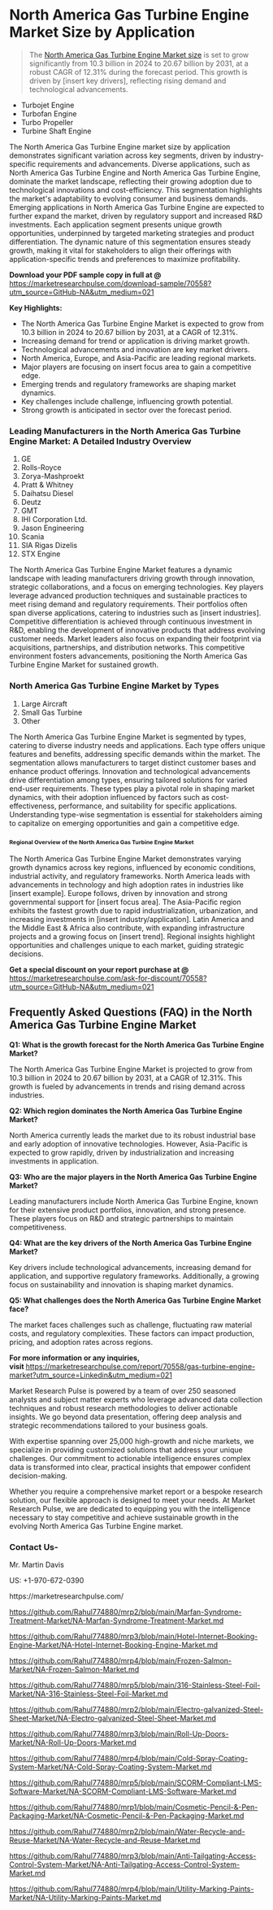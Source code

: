 <h1>North America Gas Turbine Engine Market&nbsp;Size by Application</h1><blockquote><p>The <a href="https://marketresearchpulse.com/download-sample/70558?utm_source=GitHub-NA&amp;utm_medium=021">North America Gas Turbine Engine Market size</a> is set to grow significantly from 10.3 billion in 2024 to 20.67 billion by 2031, at a robust CAGR of 12.31% during the forecast period. This growth is driven by [insert key drivers], reflecting rising demand and technological advancements.</p></blockquote><ul><li>Turbojet Engine <li> Turbofan Engine <li> Turbo Propeller <li> Turbine Shaft Engine</li></ul><p>The North America Gas Turbine Engine market size by application demonstrates significant variation across key segments, driven by industry-specific requirements and advancements. Diverse applications, such as North America Gas Turbine Engine and North America Gas Turbine Engine, dominate the market landscape, reflecting their growing adoption due to technological innovations and cost-efficiency. This segmentation highlights the market's adaptability to evolving consumer and business demands. Emerging applications in North America Gas Turbine Engine are expected to further expand the market, driven by regulatory support and increased R&D investments. Each application segment presents unique growth opportunities, underpinned by targeted marketing strategies and product differentiation. The dynamic nature of this segmentation ensures steady growth, making it vital for stakeholders to align their offerings with application-specific trends and preferences to maximize profitability.</p><p><strong>Download your PDF sample copy in full at @ </strong><a href="https://marketresearchpulse.com/download-sample/70558?utm_source=GitHub-NA&amp;utm_medium=021">https://marketresearchpulse.com/download-sample/70558?utm_source=GitHub-NA&amp;utm_medium=021</a></p><p><strong>Key Highlights: </strong></p><ul><li>The North America Gas Turbine Engine Market is expected to grow from 10.3 billion in 2024 to 20.67 billion by 2031, at a CAGR of 12.31%.</li><li>Increasing demand for trend or application is driving market growth.</li><li>Technological advancements and innovation are key market drivers.</li><li>North America, Europe, and Asia-Pacific are leading regional markets.</li><li>Major players are focusing on insert focus area to gain a competitive edge.</li><li>Emerging trends and regulatory frameworks are shaping market dynamics.</li><li>Key challenges include challenge, influencing growth potential.</li><li>Strong growth is anticipated in sector over the forecast period.</li></ul><h3>Leading Manufacturers in the North America Gas Turbine Engine Market: A Detailed Industry Overview</h3><ol><li>GE</li><li>Rolls-Royce</li><li>Zorya-Mashproekt</li><li>Pratt & Whitney</li><li>Daihatsu Diesel</li><li>Deutz</li><li>GMT</li><li>IHI Corporation Ltd.</li><li>Jason Engineering</li><li>Scania</li><li>SIA Rigas Dizelis</li><li>STX Engine</li></ol><div class="flex max-w-full flex-col flex-grow"><div class="min-h-8 text-message flex w-full flex-col items-end gap-2 whitespace-normal break-words [.text-message+&amp;]:mt-5" dir="auto" data-message-author-role="assistant" data-message-id="fd8432e4-4910-450d-b182-61b7bfb0a01f" data-message-model-slug="gpt-4o"><div class="flex w-full flex-col gap-1 empty:hidden first:pt-[3px]"><div class="markdown prose w-full break-words dark:prose-invert light"><p>The North America Gas Turbine Engine Market features a dynamic landscape with leading manufacturers driving growth through innovation, strategic collaborations, and a focus on emerging technologies. Key players leverage advanced production techniques and sustainable practices to meet rising demand and regulatory requirements. Their portfolios often span diverse applications, catering to industries such as [insert industries]. Competitive differentiation is achieved through continuous investment in R&amp;D, enabling the development of innovative products that address evolving customer needs. Market leaders also focus on expanding their footprint via acquisitions, partnerships, and distribution networks. This competitive environment fosters advancements, positioning the North America Gas Turbine Engine Market for sustained growth.</p></div></div></div></div><h3>North America Gas Turbine Engine Market by Types</h3><ol><li>Large Aircraft <li> Small Gas Turbine <li> Other</li></ol><div class="flex max-w-full flex-col flex-grow"><div class="min-h-8 text-message flex w-full flex-col items-end gap-2 whitespace-normal break-words [.text-message+&amp;]:mt-5" dir="auto" data-message-author-role="assistant" data-message-id="084470be-0bb7-4664-bddf-5156b4f41249" data-message-model-slug="gpt-4o-mini"><div class="flex w-full flex-col gap-1 empty:hidden first:pt-[3px]"><div class="markdown prose w-full break-words dark:prose-invert light"><p>The North America Gas Turbine Engine Market is segmented by types, catering to diverse industry needs and applications. Each type offers unique features and benefits, addressing specific demands within the market. The segmentation allows manufacturers to target distinct customer bases and enhance product offerings. Innovation and technological advancements drive differentiation among types, ensuring tailored solutions for varied end-user requirements. These types play a pivotal role in shaping market dynamics, with their adoption influenced by factors such as cost-effectiveness, performance, and suitability for specific applications. Understanding type-wise segmentation is essential for stakeholders aiming to capitalize on emerging opportunities and gain a competitive edge.</p></div></div></div></div><h3><span style="font-size: 11px;">Regional Overview of the North America Gas Turbine Engine Market</span></h3><div class="flex max-w-full flex-col flex-grow"><div class="min-h-8 text-message flex w-full flex-col items-end gap-2 whitespace-normal break-words [.text-message+&amp;]:mt-5" dir="auto" data-message-author-role="assistant" data-message-id="e9038762-ce64-4e30-91c9-9bd413514231" data-message-model-slug="gpt-4o-mini"><div class="flex w-full flex-col gap-1 empty:hidden first:pt-[3px]"><div class="markdown prose w-full break-words dark:prose-invert light"><p>The North America Gas Turbine Engine Market demonstrates varying growth dynamics across key regions, influenced by economic conditions, industrial activity, and regulatory frameworks. North America leads with advancements in technology and high adoption rates in industries like [insert example]. Europe follows, driven by innovation and strong governmental support for [insert focus area]. The Asia-Pacific region exhibits the fastest growth due to rapid industrialization, urbanization, and increasing investments in [insert industry/application]. Latin America and the Middle East &amp; Africa also contribute, with expanding infrastructure projects and a growing focus on [insert trend]. Regional insights highlight opportunities and challenges unique to each market, guiding strategic decisions.</p></div></div></div></div><p><strong>Get a special discount on your report purchase at @ </strong><a href="https://marketresearchpulse.com/ask-for-discount/70558?utm_source=GitHub-NA&amp;utm_medium=021">https://marketresearchpulse.com/ask-for-discount/70558?utm_source=GitHub-NA&amp;utm_medium=021</a></p><h2>Frequently Asked Questions (FAQ) in the North America Gas Turbine Engine Market</h2><p><strong>Q1: What is the growth forecast for the North America Gas Turbine Engine Market?</strong></p><p>The North America Gas Turbine Engine Market is projected to grow from 10.3 billion in 2024 to 20.67 billion by 2031, at a CAGR of 12.31%. This growth is fueled by advancements in trends and rising demand across industries.</p><p><strong>Q2: Which region dominates the North America Gas Turbine Engine Market?</strong></p><p>North America currently leads the market due to its robust industrial base and early adoption of innovative technologies. However, Asia-Pacific is expected to grow rapidly, driven by industrialization and increasing investments in application.</p><p><strong>Q3: Who are the major players in the North America Gas Turbine Engine Market?</strong></p><p>Leading manufacturers include North America Gas Turbine Engine, known for their extensive product portfolios, innovation, and strong presence. These players focus on R&amp;D and strategic partnerships to maintain competitiveness.</p><p><strong>Q4: What are the key drivers of the North America Gas Turbine Engine Market?</strong></p><p>Key drivers include technological advancements, increasing demand for application, and supportive regulatory frameworks. Additionally, a growing focus on sustainability and innovation is shaping market dynamics.</p><p><strong>Q5: What challenges does the North America Gas Turbine Engine Market face?</strong></p><p>The market faces challenges such as challenge, fluctuating raw material costs, and regulatory complexities. These factors can impact production, pricing, and adoption rates across regions.</p><p><strong>For more information or any inquiries, visit&nbsp;</strong><a href="https://marketresearchpulse.com/report/70558/gas-turbine-engine-market?utm_source=Linkedin&utm_medium=021">https://marketresearchpulse.com/report/70558/gas-turbine-engine-market?utm_source=Linkedin&utm_medium=021</a></p><p>Market Research Pulse is powered by a team of over 250 seasoned analysts and subject matter experts who leverage advanced data collection techniques and robust research methodologies to deliver actionable insights. We go beyond data presentation, offering deep analysis and strategic recommendations tailored to your business goals.</p><p>With expertise spanning over 25,000 high-growth and niche markets, we specialize in providing customized solutions that address your unique challenges. Our commitment to actionable intelligence ensures complex data is transformed into clear, practical insights that empower confident decision-making.</p><p>Whether you require a comprehensive market report or a bespoke research solution, our flexible approach is designed to meet your needs. At Market Research Pulse, we are dedicated to equipping you with the intelligence necessary to stay competitive and achieve sustainable growth in the evolving North America Gas Turbine Engine market.</p><h3><strong>Contact Us-</strong></h3><p>Mr. Martin Davis</p><p>US: +1-970-672-0390</p><p>https://marketresearchpulse.com/</p><p><a href="https://github.com/Rahul774880/mrp2/blob/main/Marfan-Syndrome-Treatment-Market/NA-Marfan-Syndrome-Treatment-Market.md">https://github.com/Rahul774880/mrp2/blob/main/Marfan-Syndrome-Treatment-Market/NA-Marfan-Syndrome-Treatment-Market.md</a></p><p><a href="https://github.com/Rahul774880/mrp3/blob/main/Hotel-Internet-Booking-Engine-Market/NA-Hotel-Internet-Booking-Engine-Market.md">https://github.com/Rahul774880/mrp3/blob/main/Hotel-Internet-Booking-Engine-Market/NA-Hotel-Internet-Booking-Engine-Market.md</a></p><p><a href="https://github.com/Rahul774880/mrp4/blob/main/Frozen-Salmon-Market/NA-Frozen-Salmon-Market.md">https://github.com/Rahul774880/mrp4/blob/main/Frozen-Salmon-Market/NA-Frozen-Salmon-Market.md</a></p><p><a href="https://github.com/Rahul774880/mrp5/blob/main/316-Stainless-Steel-Foil-Market/NA-316-Stainless-Steel-Foil-Market.md">https://github.com/Rahul774880/mrp5/blob/main/316-Stainless-Steel-Foil-Market/NA-316-Stainless-Steel-Foil-Market.md</a></p><p><a href="https://github.com/Rahul774880/mrp2/blob/main/Electro-galvanized-Steel-Sheet-Market/NA-Electro-galvanized-Steel-Sheet-Market.md">https://github.com/Rahul774880/mrp2/blob/main/Electro-galvanized-Steel-Sheet-Market/NA-Electro-galvanized-Steel-Sheet-Market.md</a></p><p><a href="https://github.com/Rahul774880/mrp3/blob/main/Roll-Up-Doors-Market/NA-Roll-Up-Doors-Market.md">https://github.com/Rahul774880/mrp3/blob/main/Roll-Up-Doors-Market/NA-Roll-Up-Doors-Market.md</a></p><p><a href="https://github.com/Rahul774880/mrp4/blob/main/Cold-Spray-Coating-System-Market/NA-Cold-Spray-Coating-System-Market.md">https://github.com/Rahul774880/mrp4/blob/main/Cold-Spray-Coating-System-Market/NA-Cold-Spray-Coating-System-Market.md</a></p><p><a href="https://github.com/Rahul774880/mrp5/blob/main/SCORM-Compliant-LMS-Software-Market/NA-SCORM-Compliant-LMS-Software-Market.md">https://github.com/Rahul774880/mrp5/blob/main/SCORM-Compliant-LMS-Software-Market/NA-SCORM-Compliant-LMS-Software-Market.md</a></p><p><a href="https://github.com/Rahul774880/mrp1/blob/main/Cosmetic-Pencil-&-Pen-Packaging-Market/NA-Cosmetic-Pencil-&-Pen-Packaging-Market.md">https://github.com/Rahul774880/mrp1/blob/main/Cosmetic-Pencil-&-Pen-Packaging-Market/NA-Cosmetic-Pencil-&-Pen-Packaging-Market.md</a></p><p><a href="https://github.com/Rahul774880/mrp2/blob/main/Water-Recycle-and-Reuse-Market/NA-Water-Recycle-and-Reuse-Market.md">https://github.com/Rahul774880/mrp2/blob/main/Water-Recycle-and-Reuse-Market/NA-Water-Recycle-and-Reuse-Market.md</a></p><p><a href="https://github.com/Rahul774880/mrp3/blob/main/Anti-Tailgating-Access-Control-System-Market/NA-Anti-Tailgating-Access-Control-System-Market.md">https://github.com/Rahul774880/mrp3/blob/main/Anti-Tailgating-Access-Control-System-Market/NA-Anti-Tailgating-Access-Control-System-Market.md</a></p><p><a href="https://github.com/Rahul774880/mrp4/blob/main/Utility-Marking-Paints-Market/NA-Utility-Marking-Paints-Market.md">https://github.com/Rahul774880/mrp4/blob/main/Utility-Marking-Paints-Market/NA-Utility-Marking-Paints-Market.md</a></p>
